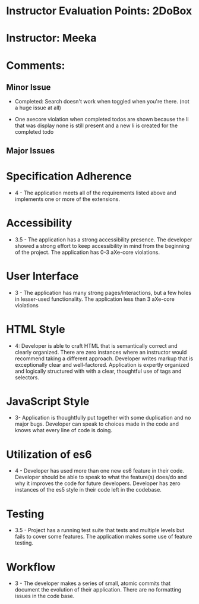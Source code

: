 # Instructor Evaluation Points: 2DoBox
# Instructor: Meeka
# Comments: 

## Minor Issue

- Completed: Search doesn't work when toggled when you're there. (not a huge issue at all)

- One axecore violation when completed todos are shown because the li that was display none is still present and a new li is created for the completed todo

## Major Issues

# Specification Adherence

* 4 - The application meets all of the requirements listed above and implements one or more of the extensions.

# Accessibility

* 3.5 - The application has a strong accessibility presence. The developer showed a strong effort to keep accessibility in mind from the beginning of the project. The application has 0-3 aXe-core violations.

# User Interface

* 3 - The application has many strong pages/interactions, but a few holes in lesser-used functionality. The application less than 3 aXe-core violations

# HTML Style

* 4: Developer is able to craft HTML that is semantically correct and clearly organized. There are zero instances where an instructor would recommend taking a different approach. Developer writes markup that is exceptionally clear and well-factored. Application is expertly organized and logically structured with with a clear, thoughtful use of tags and selectors.

# JavaScript Style

* 3- Application is thoughtfully put together with some duplication and no major bugs. Developer can speak to choices made in the code and knows what every line of code is doing.

# Utilization of es6

* 4 - Developer has used more than one new es6 feature in their code. Developer should be able to speak to what the feature(s) does/do and why it improves the code for future developers. Developer has zero instances of the es5 style in their code left in the codebase.

# Testing

* 3.5 - Project has a running test suite that tests and multiple levels but fails to cover some features. The application makes some use of feature testing.

# Workflow

* 3 - The developer makes a series of small, atomic commits that document the evolution of their application. There are no formatting issues in the code base.